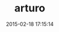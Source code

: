 ---
layout: post
title:  "arturo"
repo:   "jamesarosen/arturo"
date:   2015-02-18 17:15:14
gemurl: http://github.com/jamesarosen/arturo
---
